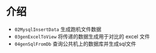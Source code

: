 # 介绍
- `02MysqlInsertData` 生成跑机文件数据
- `03genExcelToView` 将传递的数据生成用于对比的 excel 文件 
- `04genSqlFromDb` 查询公共机上的数据库并生成sql文件